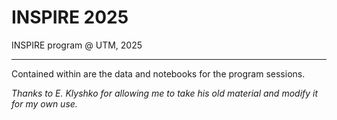 # INSPIRE 2025
INSPIRE program @ UTM, 2025

___

Contained within are the data and notebooks for the program sessions. 

*Thanks to E. Klyshko for allowing me to take his old material and modify it for my own use.*
